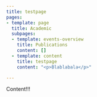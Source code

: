 ```yaml
---
title: testpage
pages:
- template: page
  title: Academic
  subpages:
  - template: events-overview
    title: Publications
    content: []
  - template: content
    title: testpage
    content: "<p>Blablabala</p>"

---
```

Content!!!